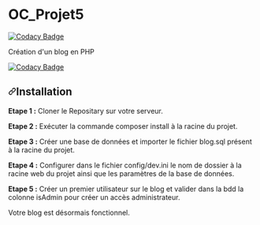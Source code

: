 # OC_Projet5

[![Codacy Badge](https://api.codacy.com/project/badge/Grade/712dcda1979a4d1d8195132f2010235a)](https://app.codacy.com/manual/Gregory2911/OC_Projet5?utm_source=github.com&utm_medium=referral&utm_content=Gregory2911/OC_Projet5&utm_campaign=Badge_Grade_Settings)

Création d'un blog en PHP

[![Codacy Badge](https://app.codacy.com/project/badge/Grade/f04d7a30660d441f910d449169b96d11)](https://www.codacy.com/manual/Gregory2911/OC_Projet5/dashboard?utm_source=github.com&amp;utm_medium=referral&amp;utm_content=Gregory2911/OC_Projet5&amp;utm_campaign=Badge_Grade)

<h2><a id="user-content-installation" class="anchor" aria-hidden="true" href="#installation"><svg class="octicon octicon-link" viewBox="0 0 16 16" version="1.1" width="16" height="16" aria-hidden="true"><path fill-rule="evenodd" d="M7.775 3.275a.75.75 0 001.06 1.06l1.25-1.25a2 2 0 112.83 2.83l-2.5 2.5a2 2 0 01-2.83 0 .75.75 0 00-1.06 1.06 3.5 3.5 0 004.95 0l2.5-2.5a3.5 3.5 0 00-4.95-4.95l-1.25 1.25zm-4.69 9.64a2 2 0 010-2.83l2.5-2.5a2 2 0 012.83 0 .75.75 0 001.06-1.06 3.5 3.5 0 00-4.95 0l-2.5 2.5a3.5 3.5 0 004.95 4.95l1.25-1.25a.75.75 0 00-1.06-1.06l-1.25 1.25a2 2 0 01-2.83 0z"></path></svg></a>Installation</h2>
<p><strong>Etape 1 :</strong> Cloner le Repositary sur votre serveur.</p>
<p><strong>Etape 2 :</strong> Exécuter la commande composer install à la racine du projet.</p>
<p><strong>Etape 3 :</strong> Créer une base de données et importer le fichier blog.sql présent à la racine du projet.</p>
<p><strong>Etape 4 :</strong> Configurer dans le fichier config/dev.ini le nom de dossier à la racine web du projet ainsi que les paramètres de la base de données.</p>
<p><strong>Etape 5 :</strong> Créer un premier utilisateur sur le blog et valider dans la bdd la colonne isAdmin pour créer un accès administrateur.</p> 
<p>Votre blog est désormais fonctionnel.</p>

